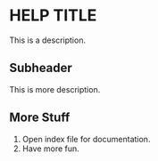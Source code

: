 # HELP TITLE

This is a description.

## Subheader

This is more description.

## More Stuff

1. Open index file for documentation.
2. Have more fun.